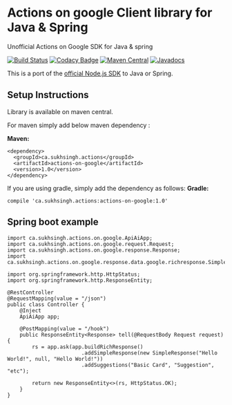 # Actions on google Client library for Java & Spring
Unofficial Actions on Google SDK for Java & spring

[![Build Status](https://travis-ci.org/sukhvinder1/actions-on-google-java.svg?branch=master)](https://travis-ci.org/sukhvinder1/actions-on-google-java)
[![Codacy Badge](https://api.codacy.com/project/badge/Grade/3ed58fe1ebdc4af19acd3bdb19b39c52)](https://www.codacy.com/app/sukhvinder1/actions-on-google-java?utm_source=github.com&amp;utm_medium=referral&amp;utm_content=sukhvinder1/actions-on-google-java&amp;utm_campaign=Badge_Grade)
[![Maven Central](https://img.shields.io/badge/maven--central-1.0-brightgreen.svg)](http://search.maven.org/#artifactdetails%7Cca.sukhsingh.actions%7Cactions-on-google%7C1.0%7Cjar)
[![Javadocs](http://javadoc.io/badge/ca.sukhsingh.actions/actions-on-google.svg)](http://javadoc.io/doc/ca.sukhsingh.actions/actions-on-google)


This is a port of the [official Node.js SDK](https://github.com/actions-on-google/actions-on-google-nodejs) to Java or Spring.

## Setup Instructions 
Library is available on maven central.


For maven simply add below maven dependency :

__Maven:__

    <dependency>
      <groupId>ca.sukhsingh.actions</groupId>
      <artifactId>actions-on-google</artifactId>
      <version>1.0</version>
    </dependency>


If you are using gradle, simply add the dependency as follows:
__Gradle:__
    
    compile 'ca.sukhsingh.actions:actions-on-google:1.0'

## Spring boot example
    
    import ca.sukhsingh.actions.on.google.ApiAiApp;
    import ca.sukhsingh.actions.on.google.request.Request;
    import ca.sukhsingh.actions.on.google.response.Response;
    import ca.sukhsingh.actions.on.google.response.data.google.richresponse.SimpleResponse;
    
    import org.springframework.http.HttpStatus;
    import org.springframework.http.ResponseEntity;
    
    @RestController
    @RequestMapping(value = "/json")
    public class Controller {
        @Inject
        ApiAiApp app;
        
        @PostMapping(value = "/hook")
        public ResponseEntity<Response> tell(@RequestBody Request request) {
            rs = app.ask(app.buildRichResponse()
                            .addSimpleResponse(new SimpleResponse("Hello World!", null, "Hello World!"))
                            .addSuggestions("Basic Card", "Suggestion", "etc");
                            
            return new ResponseEntity<>(rs, HttpStatus.OK);
        }
    }
